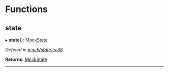 

# Functions

<a id="state"></a>

##  state

▸ **state**(): [MockState](_mock_types_d_.md#mockstate)

*Defined in [mock/state.ts:38](https://github.com/polkadot-js/api/blob/7f270cb/packages/api-provider/src/mock/state.ts#L38)*

**Returns:** [MockState](_mock_types_d_.md#mockstate)

___

